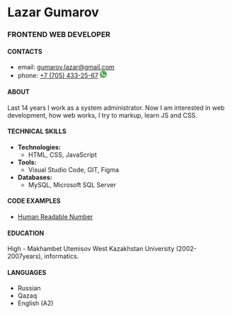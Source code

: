 # **Lazar Gumarov**

### FRONTEND WEB DEVELOPER

#### **CONTACTS**
- email: [gumarov.lazar@gmail.com](mailto:gumarov.lazar@gmail.com)
- phone: [+7 (705) 433-25-67](tel:+77054332567) [![WhatsApp](/img/whatsapp.png)](https://wa.me/77054332567?text=Hi)

#### **ABOUT**
Last 14 years I work as a system administrator. Now I am interested in web development, how web works,  I try to markup, learn JS and CSS.

#### **TECHNICAL SKILLS**
- **Technologies:** 
    - HTML, CSS, JavaScript
- **Tools:**
    - Visual Studio Code, GIT, Figma
- **Databases:**
    - MySQL, Microsoft SQL Server


#### **CODE EXAMPLES**
- [Human Readable Number](https://github.com/lazargk/human-readable-number)

#### **EDUCATION**
High - Makhambet Utemisov West Kazakhstan University (2002-2007years), informatics.

#### **LANGUAGES**
- Russian
- Qazaq
- English (A2)
